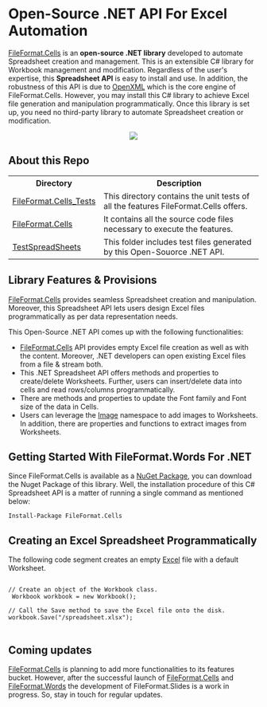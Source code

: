 # Open-Source .NET API For Excel Automation

<p> <a href="https://fileformat-cells.github.io/FileFormat.Cells-for-.NET/">FileFormat.Cells</a> is an <b>open-source .NET library</b> developed to automate Spreadsheet creation and management. This is an extensible C# library for Workbook management and modification. Regardless of the user's expertise, this <b>Spreadsheet API</b> is easy to install and use. In addition, the robustness of this API is due to <a href="https://learn.microsoft.com/en-us/office/open-xml/word-processing">OpenXML</a> which is the core engine of FileFormat.Cells. However, you may install this C# library to achieve Excel file generation and manipulation programmatically. Once this library is set up, you need no third-party library to automate Spreadsheet creation or modification.
</p>
<p align="center" dir="auto">
  <a title="Download ZIP" href="https://github.com/fileformat-cells/FileFormat.Cells-for-.NET/archive/master.zip">
    <img src="https://camo.githubusercontent.com/594ea6cc6161dd6c3f7bc55c9022c27b94fe39c74bc90a9a8d144c77b9af1573/687474703a2f2f692e696d6775722e636f6d2f68774e6872475a2e706e67" data-canonical-src="http://i.imgur.com/hwNhrGZ.png" style="max-width: 100%;">
  </a>
</p>

## About this Repo

<table>
  <tr>
    <th>Directory</th>
    <th>Description</th>
  </tr>
  <tr>
    <td><a href = "https://github.com/fileformat-cells/FileFormat.Cells-for-.NET/tree/main/FileFormat.Cells_Tests">FileFormat.Cells_Tests</a></td>
    <td>This directory contains the unit tests of all the features FileFormat.Cells offers.</td>
  </tr>
  <tr>
    <td><a href = "https://github.com/fileformat-cells/FileFormat.Cells-for-.NET/tree/main/FileFormat.Cells">FileFormat.Cells</a></td>
    <td>It contains all the source code files necessary to execute the features.</td>
  </tr>
  <tr>
    <td><a href = "https://github.com/fileformat-cells/FileFormat.Cells-for-.NET/tree/main/TestSpreadSheets">TestSpreadSheets</a></td>
    <td>This folder includes test files generated by this Open-Souorce .NET API.</td>
  </tr>
</table>

## Library Features & Provisions

<p> <a href="https://fileformat-cells.github.io/FileFormat.Cells-for-.NET/">FileFormat.Cells</a> provides seamless Spreadsheet creation and manipulation. Moreover, this Spreadsheet API lets users design Excel files programmatically as per data representation needs. </p>

This Open-Source .NET API comes up with the following functionalities:

 - <a href="https://fileformat-cells.github.io/FileFormat.Cells-for-.NET/">FileFormat.Cells</a> API provides empty Excel file creation as well as with the content. Moreover, .NET developers can
   open existing Excel files from a file & stream both.
 - This .NET Spreadsheet API offers methods and properties to create/delete Worksheets. Further, users can insert/delete data into cells and read rows/columns programmatically.
 - There are methods and properties to update the Font family and Font size of the data in Cells.  
 - Users can leverage the <a href="https://fileformat-cells.github.io/FileFormat.Cells-for-.NET/api/FileFormat.Cells.Image.Image.html">Image</a> namespace to add images to Worksheets. In addition, there are properties and functions to extract images from Worksheets.


## Getting Started With FileFormat.Words For .NET

<p>Since FileFormat.Cells is available as a <a href="#">NuGet Package</a>, you can download the Nuget Package of this library. Well, the installation procedure of this C# Spreadsheet API is a matter of running a single command as mentioned below:  </p>
<code>Install-Package FileFormat.Cells</code>

## Creating an Excel Spreadsheet Programmatically

The following code segment creates an empty <a href="https://docs.fileformat.com/spreadsheet/xlsx/">Excel<a/> file with a default Worksheet. 
<pre>
<code>
// Create an object of the Workbook class.
 Workbook workbook = new Workbook();

// Call the Save method to save the Excel file onto the disk.
workbook.Save("/spreadsheet.xlsx");
</code>
</pre>

## Coming updates
<p> <a href="https://fileformat-cells.github.io/FileFormat.Cells-for-.NET/">FileFormat.Cells</a> is planning to add more functionalities to its features bucket. However, after the successful launch of <a href="https://fileformat-cells.github.io/FileFormat.Cells-for-.NET/">FileFormat.Cells</a> and <a href="https://fileformat-words.github.io/FileFormat.Words-for-.NET/">FileFormat.Words</a> the development of FileFormat.Slides is a work in progress. So, stay in touch for regular updates. </p>
